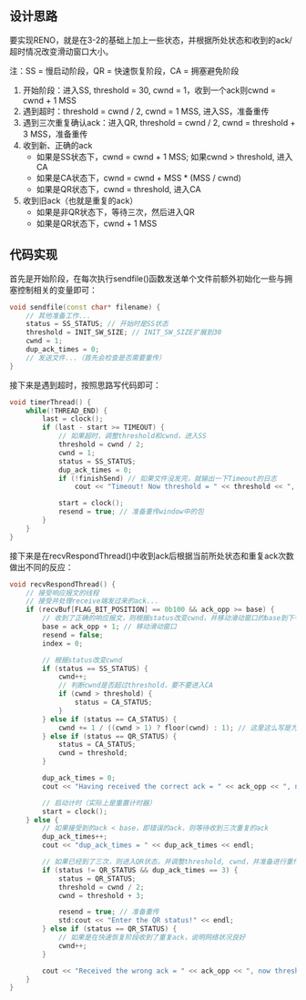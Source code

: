 ## 设计思路

要实现RENO，就是在3-2的基础上加上一些状态，并根据所处状态和收到的ack/超时情况改变滑动窗口大小。

注：SS = 慢启动阶段，QR = 快速恢复阶段，CA = 拥塞避免阶段

1.   开始阶段：进入SS, threshold = 30, cwnd = 1，收到一个ack则cwnd  = cwnd + 1 MSS
2.   遇到超时：threshold = cwnd / 2, cwnd = 1 MSS, 进入SS，准备重传
3.   遇到三次重复确认ack：进入QR, threshold = cwnd / 2, cwnd = threshold + 3 MSS，准备重传
4.   收到新、正确的ack
     -   如果是SS状态下，cwnd = cwnd + 1 MSS; 如果cwnd > threshold, 进入CA
     -   如果是CA状态下，cwnd = cwnd + MSS * (MSS / cwnd)
     -   如果是QR状态下，cwnd = threshold, 进入CA
5.   收到旧ack（也就是重复的ack）
     -   如果是非QR状态下，等待三次，然后进入QR
     -   如果是QR状态下，cwnd + 1 MSS

## 代码实现

首先是开始阶段，在每次执行sendfile()函数发送单个文件前额外初始化一些与拥塞控制相关的变量即可：

```cpp
void sendfile(const char* filename) {
    // 其他准备工作...
    status = SS_STATUS; // 开始时是SS状态
    threshold = INIT_SW_SIZE; // INIT_SW_SIZE扩展到30
    cwnd = 1;
    dup_ack_times = 0;
    // 发送文件...（首先会检查是否需要重传）
}
```

接下来是遇到超时，按照思路写代码即可：

```cpp
void timerThread() {
    while(!THREAD_END) {
        last = clock();
        if (last - start >= TIMEOUT) {
            // 如果超时，调整threshold和cwnd，进入SS
            threshold = cwnd / 2;
            cwnd = 1;
            status = SS_STATUS;
            dup_ack_times = 0;
            if (!finishSend) // 如果文件没发完，就输出一下Timeout的日志
                cout << "Timeout! Now threshold = " << threshold << ", cwnd = " << cwnd << " * MSS." << endl;

            start = clock();
            resend = true; // 准备重传window中的包
        }
    }
}
```

接下来是在recvRespondThread()中收到ack后根据当前所处状态和重复ack次数做出不同的反应：

```cpp
void recvRespondThread() {
    // 接受响应报文的线程
 	// 接受并处理receive端发过来的ack...
    if (recvBuf[FLAG_BIT_POSITION] == 0b100 && ack_opp >= base) { 
        // 收到了正确的响应报文，则根据status改变cwnd，并移动滑动窗口的base到下一个需要确认的包
        base = ack_opp + 1; // 移动滑动窗口
        resend = false;
        index = 0;

        // 根据status改变cwnd
        if (status == SS_STATUS) {
            cwnd++;
            // 判断cwnd是否超过threshold，要不要进入CA
            if (cwnd > threshold) {
                status = CA_STATUS;
            }
        } else if (status == CA_STATUS) {
            cwnd += 1 / ((cwnd > 1) ? floor(cwnd) : 1); // 这里这么写是为了避免除以0
        } else if (status == QR_STATUS) {
            status = CA_STATUS;
            cwnd = threshold;
        }

        dup_ack_times = 0;
        cout << "Having received the correct ack = " << ack_opp << ", now threshold = " << threshold << ", cwnd = " << cwnd << " * MSS." << endl;

        // 启动计时（实际上是重置计时器）
        start = clock();
    } else {
        // 如果接受到的ack < base，即错误的ack，则等待收到三次重复的ack
        dup_ack_times++;
        cout << "dup_ack_times = " << dup_ack_times << endl;

        // 如果已经到了三次，则进入QR状态，并调整threshold, cwnd，并准备进行重传
        if (status != QR_STATUS && dup_ack_times == 3) {
            status = QR_STATUS;
            threshold = cwnd / 2;
            cwnd = threshold + 3;

            resend = true; // 准备重传
            std:cout << "Enter the QR status!" << endl;
        } else if (status == QR_STATUS) {
            // 如果是在快速恢复阶段收到了重复ack，说明网络状况良好
            cwnd++;
        }

        cout << "Received the wrong ack = " << ack_opp << ", now threshold = " << threshold << ", cwnd = " << cwnd << " * MSS." << endl;
    }
}
```

